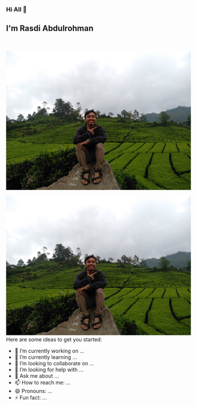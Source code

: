 ### Hi All 👋

## I'm **Rasdi Abdulrohman**
<br>

![hello](images/images.jpg)

<img src="images/images.jpg" sytle="float:center; margin-right:15px /">
Here are some ideas to get you started:

- 🔭 I’m currently working on ...
- 🌱 I’m currently learning ...
- 👯 I’m looking to collaborate on ...
- 🤔 I’m looking for help with ...
- 💬 Ask me about ...
- 📫 How to reach me: ...
- 😄 Pronouns: ...
- ⚡ Fun fact: ...

